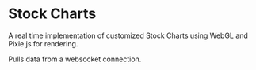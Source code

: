 # Stock Charts

A real time implementation of customized Stock Charts using WebGL and Pixie.js for rendering.

Pulls data from a websocket connection.
